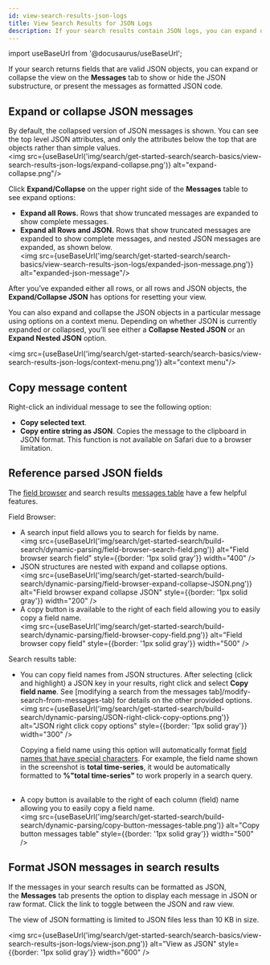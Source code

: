 ```yaml
---
id: view-search-results-json-logs
title: View Search Results for JSON Logs
description: If your search results contain JSON logs, you can expand or collapse the view on the Messages tab to show or hide the JSON format and structure.
---
```


import useBaseUrl from '@docusaurus/useBaseUrl';

If your search returns fields that are valid JSON objects, you can expand or collapse the view on the **Messages** tab to show or hide the JSON substructure, or present the messages as formatted JSON code.

## Expand or collapse JSON messages

By default, the collapsed version of JSON messages is shown. You can see the top level JSON attributes, and only the attributes below the top that are objects rather than simple values. <br/><img src={useBaseUrl('img/search/get-started-search/search-basics/view-search-results-json-logs/expand-collapse.png')} alt="expand-collapse.png"/>

Click **Expand/Collapse** on the upper right side of the **Messages** table to see expand options:
* **Expand all Rows.** Rows that show truncated messages are expanded to show complete messages.
* **Expand all Rows and JSON.** Rows that show truncated messages are expanded to show complete messages, and nested JSON messages are expanded, as shown below. <br/><img src={useBaseUrl('img/search/get-started-search/search-basics/view-search-results-json-logs/expanded-json-message.png')} alt="expanded-json-message"/>

After you’ve expanded either all rows, or all rows and JSON objects, the **Expand/Collapse JSON** has options for resetting your view.

You can also expand and collapse the JSON objects in a particular message using options on a context menu. Depending on whether JSON is currently expanded or collapsed, you’ll see either a **Collapse Nested JSON** or an **Expand Nested JSON** option.

<img src={useBaseUrl('img/search/get-started-search/search-basics/view-search-results-json-logs/context-menu.png')} alt="context menu"/>

## Copy message content
Right-click an individual message to see the following option:

* **Copy selected text**.
* **Copy entire string as JSON**. Copies the message to the clipboard in JSON format. This function is not available on Safari due to a
    browser limitation.

## Reference parsed JSON fields

The [field browser](/docs/search/get-started-with-search/search-page/field-browser) and search results [messages table](/docs/search/get-started-with-search/search-page) have a few helpful features. 

Field Browser:
* A search input field allows you to search for fields by name.<br/><img src={useBaseUrl('img/search/get-started-search/build-search/dynamic-parsing/field-browser-search-field.png')} alt="Field browser search field" style={{border: '1px solid gray'}} width="400" />
* JSON structures are nested with expand and collapse options.<br/><img src={useBaseUrl('img/search/get-started-search/build-search/dynamic-parsing/field-browser-expand-collapse-JSON.png')} alt="Field browser expand collapse JSON" style={{border: '1px solid gray'}} width="200" />  
* A copy button is available to the right of each field allowing you to easily copy a field name.<br/><img src={useBaseUrl('img/search/get-started-search/build-search/dynamic-parsing/field-browser-copy-field.png')} alt="Field browser copy field" style={{border: '1px solid gray'}} width="500" />

Search results table:

* You can copy field names from JSON structures. After selecting (click and highlight) a JSON key in your results, right click and select **Copy field name**. See [modifying a search from the messages tab]/modify-search-from-messages-tab) for details on the other provided options.<br/><img src={useBaseUrl('img/search/get-started-search/build-search/dynamic-parsing/JSON-right-click-copy-options.png')} alt="JSON right click copy options" style={{border: '1px solid gray'}} width="300" />

    Copying a field name using this option will automatically format [field names that have special characters](/docs/search/get-started-with-search/search-basics/reference-field-special-characters). For example, the field name shown in the screenshot is **total time-series**, it would be automatically formatted to **%"total time-series"** to work properly in a search query.  
     
* A copy button is available to the right of each column (field) name allowing you to easily copy a field name.<br/><img src={useBaseUrl('img/search/get-started-search/build-search/dynamic-parsing/copy-button-messages-table.png')} alt="Copy button messages table" style={{border: '1px solid gray'}} width="500" />  

## Format JSON messages in search results 

If the messages in your search results can be formatted as JSON, the **Messages** tab presents the option to display each message in JSON or raw format. Click the link to toggle between the JSON and raw view. 

The view of JSON formatting is limited to JSON files less than 10 KB in size.

<img src={useBaseUrl('img/search/get-started-search/search-basics/view-search-results-json-logs/view-json.png')} alt="View as JSON" style={{border: '1px solid gray'}} width="600" /> 
